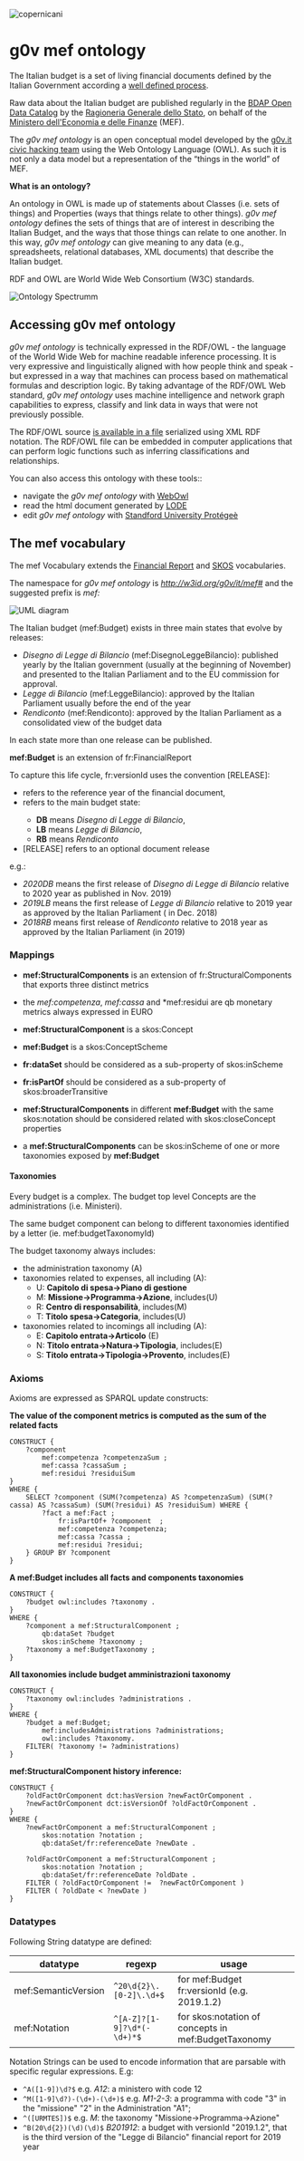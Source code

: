 ![copernicani](https://copernicani.it/wp-content/uploads/cropped-logo_orizzontale_trasparente-1-e1525161268864.png)


g0v mef ontology
==============

The Italian budget is a set of  living financial documents defined by the Italian Government according a [well defined process](https://openbdap.mef.gov.it/it/Home/LaManovra).

Raw data about the Italian budget are published regularly in the [BDAP Open Data Catalog](https://bdap-opendata.mef.gov.it/catalog) by the [Ragioneria Generale dello Stato](http://www.rgs.mef.gov.it/), on behalf of the [Ministero dell'Economia e delle Finanze](http://www.mef.gov.it/) (MEF).

The *g0v mef ontology* is an open conceptual model developed by the [g0v.it civic hacking team](https://g0v.it)
using the Web Ontology Language (OWL). As such it is not only a
data model but a representation of the “things in the world” of MEF. 

**What is an ontology?**

An ontology in OWL is made up of statements about Classes (i.e. sets of things) and Properties (ways that things relate to other things). *g0v mef ontology*  defines the sets of things that are of interest in describing the Italian Budget, and the ways that those things can relate to one another. 
In this way, *g0v mef ontology* can give meaning to any data (e.g., spreadsheets, relational databases, XML documents) that describe the Italian budget. 

RDF and OWL are World Wide Web Consortium (W3C) standards.

![Ontology Spectrumm](fig1.jpg)


## Accessing g0v mef ontology

*g0v mef ontology* is technically expressed in the RDF/OWL - the language of the World Wide Web for machine readable inference processing. 
It is very expressive and linguistically aligned with how people think and speak - but expressed in a way that machines can process 
based on mathematical formulas and description logic. By taking advantage of the RDF/OWL Web standard, *g0v mef ontology* uses machine 
intelligence and network graph capabilities to express, classify and link data in ways that were not previously possible.

The RDF/OWL source [is available in a file](mef.rdf) serialized using XML RDF notation. 
The RDF/OWL file can be embedded in
computer applications that can perform logic functions such as inferring classifications and relationships.

You can also access this ontology with these tools::
 
- navigate the *g0v mef ontology* with [WebOwl](http://visualdataweb.de/webvowl/#iri=http://w3id.org/g0v/it/mef)
- read the html document generated by [LODE](http://150.146.207.114/lode/extract?url=http://w3id.org/g0v/it/mef)
- edit *g0v mef ontology* with [Standford University Protégeè](https://protege.stanford.edu/)


 
## The mef vocabulary

The mef Vocabulary extends the [Financial Report](http://linkeddata.center/botk-fr/v1) and [SKOS](http://www.w3.org/2004/02/skos/core) vocabularies.

The namespace for *g0v mef ontology* is *http://w3id.org/g0v/it/mef#* and the suggested prefix is *mef:*

![UML diagram](uml-diagram.png)



The Italian budget (mef:Budget) exists in three main states that evolve by releases:

-  *Disegno di Legge di Bilancio* (mef:DisegnoLeggeBilancio): published yearly by the Italian government (usually at the beginning of November) and presented to the Italian Parliament and to the EU commission for approval.
- *Legge di Bilancio* (mef:LeggeBilancio): approved by the Italian Parliament usually before the end of the year
- *Rendiconto* (mef:Rendiconto): approved by the Italian Parliament as a consolidated view of the budget data

In each state more than one release  can be published.

 **mef:Budget** is an extension of fr:FinancialReport  

To capture this life cycle, fr:versionId uses the convention <YEAR><REPORT TYPE>[RELEASE]:

- <YEAR> refers to the reference year of the financial document,
- <REPORT TYPE> refers to the main budget state: 
    - **DB** means *Disegno di Legge di Bilancio*, 
    - **LB** means *Legge di Bilancio*, 
    - **RB** means *Rendiconto*
- [RELEASE] refers to an optional document release  

e.g.:

- *2020DB* means the first release of *Disegno di Legge di Bilancio* relative to 2020 year as published in Nov. 2019)
- *2019LB* means the first release of *Legge di Bilancio* relative to 2019 year as approved by the Italian Parliament ( in Dec. 2018)
- *2018RB* means first release of *Rendiconto* relative to 2018 year as approved by the Italian Parliament (in 2019)


### Mappings

- **mef:StructuralComponents** is an extension of fr:StructuralComponents that exports three distinct metrics 
- the *mef:competenza*, *mef:cassa* and *mef:residui are qb monetary metrics always expressed in EURO

- **mef:StructuralComponent** is a skos:Concept
- **mef:Budget** is a skos:ConceptScheme
- **fr:dataSet** should be considered as a sub-property of skos:inScheme
- **fr:isPartOf** should be considered as a sub-property of skos:broaderTransitive 
- **mef:StructuralComponents** in different **mef:Budget** with the same skos:notation should be considered related with skos:closeConcept properties
- a **mef:StructuralComponents** can be skos:inScheme of one or more taxonomies exposed by **mef:Budget** 

#### Taxonomies

Every budget is a complex. The budget top level Concepts are the administrations (i.e. Ministeri).

The same budget component can belong to different taxonomies identified by a letter (ie. mef:budgetTaxonomyId)

The budget taxonomy always includes:

- the administration taxonomy (A)
- taxonomies related to expenses, all including (A):
    - U: **Capitolo di spesa->Piano di gestione**
    - M: **Missione->Programma->Azione**, includes(U)
    - R: **Centro di responsabilità**, includes(M)
    - T: **Titolo spesa->Categoria**, includes(U)
- taxonomies related to incomings all including (A):	
    - E: **Capitolo entrata->Articolo** (E)
    - N: **Titolo entrata->Natura->Tipologia**, includes(E)
    - S: **Titolo entrata->Tipologia->Provento**, includes(E)

### Axioms

Axioms are expressed as SPARQL update constructs:

**The value of the component metrics is computed as the sum of the related facts**

```sparql-query
CONSTRUCT { 
	?component 
		mef:competenza ?competenzaSum ;
		mef:cassa ?cassaSum ;
		mef:residui ?residuiSum
}
WHERE {
	SELECT ?component (SUM(?competenza) AS ?competenzaSum) (SUM(?cassa) AS ?cassaSum) (SUM(?residui) AS ?residuiSum) WHERE {
		?fact a mef:Fact ;  
			fr:isPartOf+ ?component  ;
			mef:competenza ?competenza;
			mef:cassa ?cassa ;
			mef:residui ?residui; 
	} GROUP BY ?component
}	
```

**A mef:Budget includes all facts and components taxonomies**

```sparql-query
CONSTRUCT { 
	?budget owl:includes ?taxonomy .
}
WHERE {
	?component a mef:StructuralComponent ;
		qb:dataSet ?budget
		skos:inScheme ?taxonomy ;
	?taxonomy a mef:BudgetTaxonomy ;
}	
```

**All taxonomies include budget amministrazioni taxonomy**

```sparql-query
CONSTRUCT { 
	?taxonomy owl:includes ?administrations .
}
WHERE {
	?budget a mef:Budget; 
		mef:includesAdministrations ?administrations;
		owl:includes ?taxonomy.
	FILTER( ?taxonomy != ?administrations)
}	
```


**mef:StructuralComponent history inference:**

```sparql
CONSTRUCT { 
	?oldFactOrComponent dct:hasVersion ?newFactOrComponent .	
	?newFactOrComponent dct:isVersionOf ?oldFactOrComponent .
}
WHERE {
	?newFactOrComponent a mef:StructuralComponent ;
		skos:notation ?notation ;
		qb:dataSet/fr:referenceDate ?newDate .
	
	?oldFactOrComponent a mef:StructuralComponent ;
		skos:notation ?notation ;
		qb:dataSet/fr:referenceDate ?oldDate .
	FILTER ( ?oldFactOrComponent !=  ?newFactOrComponent )
	FILTER ( ?oldDate < ?newDate )
}	
```

### Datatypes

Following String datatype are defined:


| datatype              | regexp                        | usage                                               |
|-----------------------|-------------------------------|-----------------------------------------------------|
| mef:SemanticVersion   | `^20\d{2}\.[0-2]\.\d+$`       | for  mef:Budget fr:versionId  (e.g. 2019.1.2)       |
| mef:Notation          | `^[A-Z]?[1-9]?\d*(-\d+)*$`    | for skos:notation of concepts in mef:BudgetTaxonomy |

Notation Strings can be used to encode information that are parsable with specific regular expressions. E.g:

- `^A([1-9])\d?$` e.g. *A12*: a ministero with code 12
- `^M([1-9]\d?)-(\d+)-(\d+)$` e.g. *M1-2-3*: a  programma with code "3" in the "missione" "2" in the Administration "A1";
- `^([URMTES])$` e.g. *M*: the taxonomy "Missione->Programma->Azione"
- `^B(20\d{2})(\d)(\d)$` *B201912*: a budget with versionId "2019.1.2", that is the third version of the "Legge di Bilancio" financial report for 2019 year 

